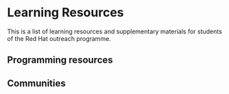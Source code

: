 # Learning Resources

This is a list of learning resources and supplementary materials for students of the Red Hat outreach programme.


## Programming resources



## Communities



